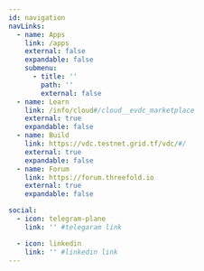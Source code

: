 ```yaml
---
id: navigation
navLinks:
  - name: Apps
    link: /apps
    external: false
    expandable: false
    submenu:
      - title: ''
        path: ''
        external: false
  - name: Learn
    link: /info/cloud#/cloud__evdc_marketplace
    external: true
    expandable: false
  - name: Build
    link: https://vdc.testnet.grid.tf/vdc/#/
    external: true
    expandable: false
  - name: Forum
    link: https://forum.threefold.io
    external: true
    expandable: false

social:
  - icon: telegram-plane
    link: '' #telegaram link

  - icon: linkedin
    link: '' #linkedin link
---
```

